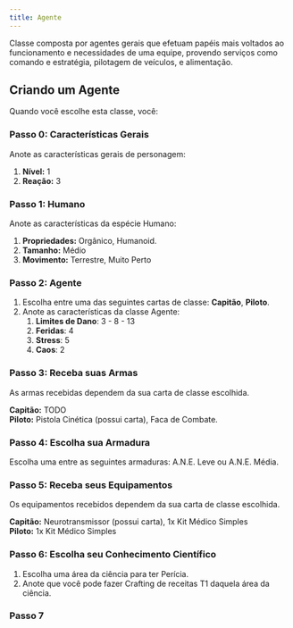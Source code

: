 ```yaml
---
title: Agente
---
```


Classe composta por agentes gerais que efetuam papéis mais voltados ao funcionamento e necessidades de uma equipe, provendo serviços como comando e estratégia, pilotagem de veículos, e alimentação.
<!-- 
## Visão Geral

Abaixo você encontra informações gerais sobre cada especialização desta classe.

| Especialização        | Atributos Indicados       | Equipamentos Princpais                         |
| --------------------- | ------------------------- | ---------------------------------------------- |
| [Capitão](captain.md) | Atenção, Influência       | A.N.E. Leve, Neurotransmissor                  |
| [Piloto](pilot.md)    | Controle, Agilidade       | A.N.E. Leve, Planador de Combate               |
| Chef                  | Físico, Controle, Atenção | A.N.E. Meio-Pesada, Cutelo do Chef e Mixer-Gun | -->

## Criando um Agente

Quando você escolhe esta classe, você:

### Passo 0: Características Gerais

Anote as características gerais de personagem:

1. **Nível:** 1
2. **Reação:** 3

### Passo 1: Humano

Anote as características da espécie Humano:

1. **Propriedades:** Orgânico, Humanoid.
2. **Tamanho:** Médio
3. **Movimento:** Terrestre, Muito Perto  

### Passo 2: Agente

1. Escolha entre uma das seguintes cartas de classe: **Capitão**, **Piloto**.
2. Anote as características da classe Agente:
      1. **Limites de Dano**: 3 - 8 - 13
      2. **Feridas**: 4
      3. **Stress**: 5
      4. **Caos**: 2

### Passo 3: Receba suas Armas

As armas recebidas dependem da sua carta de classe escolhida.

**Capitão:** TODO  
**Piloto:** Pistola Cinética (possui carta), Faca de Combate.

### Passo 4: Escolha sua Armadura

Escolha uma entre as seguintes armaduras: A.N.E. Leve ou A.N.E. Média.

### Passo 5: Receba seus Equipamentos

Os equipamentos recebidos dependem da sua carta de classe escolhida.

**Capitão:** Neurotransmissor (possui carta), 1x Kit Médico Simples  
**Piloto:** 1x Kit Médico Simples 

### Passo 6: Escolha seu Conhecimento Científico

1. Escolha uma área da ciência para ter Perícia.
2. Anote que você pode fazer Crafting de receitas T1 daquela área da ciência.

### Passo 7

